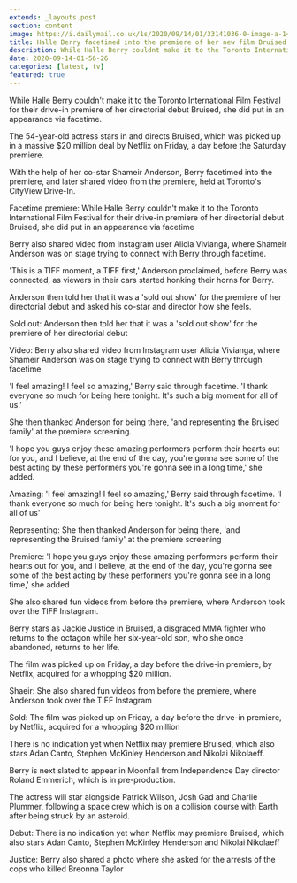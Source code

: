 ```yaml
---
extends: _layouts.post
section: content
image: https://i.dailymail.co.uk/1s/2020/09/14/01/33141036-0-image-a-14_1600042151332.jpg 
title: Halle Berry facetimed into the premiere of her new film Bruised at TIFF 
description: While Halle Berry couldnt make it to the Toronto International Film Festival for their drive-in premiere of her directorial debut Bruised, she did put in an appearance via facetime. 
date: 2020-09-14-01-56-26 
categories: [latest, tv] 
featured: true 
--- 
```

While Halle Berry couldn't make it to the Toronto International Film Festival for their drive-in premiere of her directorial debut Bruised, she did put in an appearance via facetime.

The 54-year-old actress stars in and directs Bruised, which was picked up in a massive $20 million deal by Netflix on Friday, a day before the Saturday premiere.

With the help of her co-star Shameir Anderson, Berry facetimed into the premiere, and later shared video from the premiere, held at Toronto's CityView Drive-In. 

Facetime premiere: While Halle Berry couldn't make it to the Toronto International Film Festival for their drive-in premiere of her directorial debut Bruised, she did put in an appearance via facetime

Berry also shared video from Instagram user Alicia Vivianga, where Shameir Anderson was on stage trying to connect with Berry through facetime.

'This is a TIFF moment, a TIFF first,' Anderson proclaimed, before Berry was connected, as viewers in their cars started honking their horns for Berry.

Anderson then told her that it was a 'sold out show' for the premiere of her directorial debut and asked his co-star and director how she feels.

Sold out: Anderson then told her that it was a 'sold out show' for the premiere of her directorial debut

Video: Berry also shared video from Instagram user Alicia Vivianga, where Shameir Anderson was on stage trying to connect with Berry through facetime

'I feel amazing! I feel so amazing,' Berry said through facetime. 'I thank everyone so much for being here tonight. It's such a big moment for all of us.' 

She then thanked Anderson for being there, 'and representing the Bruised family' at the premiere screening.

'I hope you guys enjoy these amazing performers perform their hearts out for you, and I believe, at the end of the day, you're gonna see some of the best acting by these performers you're gonna see in a long time,' she added. 

Amazing: 'I feel amazing! I feel so amazing,' Berry said through facetime. 'I thank everyone so much for being here tonight. It's such a big moment for all of us'

Representing: She then thanked Anderson for being there, 'and representing the Bruised family' at the premiere screening

Premiere: 'I hope you guys enjoy these amazing performers perform their hearts out for you, and I believe, at the end of the day, you're gonna see some of the best acting by these performers you're gonna see in a long time,' she added

She also shared fun videos from before the premiere, where Anderson took over the TIFF Instagram.

Berry stars as Jackie Justice in Bruised, a disgraced MMA fighter who returns to the octagon while her six-year-old son, who she once abandoned, returns to her life.

The film was picked up on Friday, a day before the drive-in premiere, by Netflix, acquired for a whopping $20 million.

Shaeir: She also shared fun videos from before the premiere, where Anderson took over the TIFF Instagram

Sold: The film was picked up on Friday, a day before the drive-in premiere, by Netflix, acquired for a whopping $20 million

There is no indication yet when Netflix may premiere Bruised, which also stars Adan Canto, Stephen McKinley Henderson and Nikolai Nikolaeff. 

Berry is next slated to appear in Moonfall from Independence Day director Roland Emmerich, which is in pre-production.

The actress will star alongside Patrick Wilson, Josh Gad and Charlie Plummer, following a space crew which is on a collision course with Earth after being struck by an asteroid.

Debut: There is no indication yet when Netflix may premiere Bruised, which also stars Adan Canto, Stephen McKinley Henderson and Nikolai Nikolaeff

Justice: Berry also shared a photo where she asked for the arrests of the cops who killed Breonna Taylor

